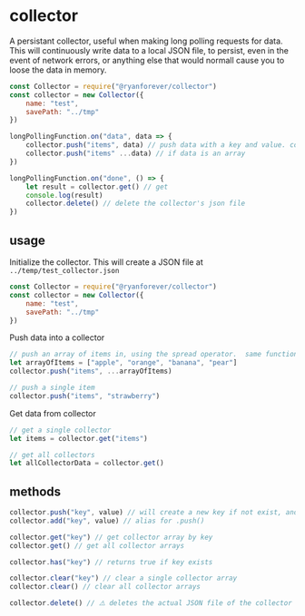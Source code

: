 # collector
 
A persistant collector, useful when making long polling requests for data.  This will continuously write data to a local JSON file, to persist, even in the event of network errors, or anything else that would normall cause you to loose the data in memory.

```javascript
const Collector = require("@ryanforever/collector")
const collector = new Collector({
	name: "test",
	savePath: "../tmp"
})

longPollingFunction.on("data", data => {
	collector.push("items", data) // push data with a key and value. collector will save it to the JSON file
	collector.push("items" ...data) // if data is an array
})

longPollingFunction.on("done", () => {
	let result = collector.get() // get 
	console.log(result)
	collector.delete() // delete the collector's json file
})
```

## usage

Initialize the collector.  This will create a JSON file at `../temp/test_collector.json`
```javascript
const Collector = require("@ryanforever/collector")
const collector = new Collector({
	name: "test",
	savePath: "../tmp"
})
````

Push data into a collector
```javascript
// push an array of items in, using the spread operator.  same functionality as javascripts Array.prototype.push
let arrayOfItems = ["apple", "orange", "banana", "pear"]
collector.push("items", ...arrayOfItems)

// push a single item
collector.push("items", "strawberry")
````

Get data from collector
```javascript
// get a single collector
let items = collector.get("items")

// get all collectors
let allCollectorData = collector.get()
````

## methods
```javascript
collector.push("key", value) // will create a new key if not exist, and push data into it
collector.add("key", value) // alias for .push()

collector.get("key") // get collector array by key
collector.get() // get all collector arrays

collector.has("key") // returns true if key exists

collector.clear("key") // clear a single collector array
collector.clear() // clear all collector arrays

collector.delete() // ⚠️ deletes the actual JSON file of the collector
```
